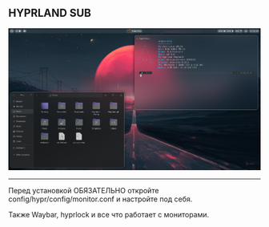 ## HYPRLAND SUB

<div align="center">
<img src="https://raw.githubusercontent.com/sub-kek/Hyprland-Config/master/.img/desktop-0.png">
</div>

---

Перед установкой ОБЯЗАТЕЛЬНО откройте config/hypr/config/monitor.conf и настройте под себя.

Также Waybar, hyprlock и все что работает с мониторами.